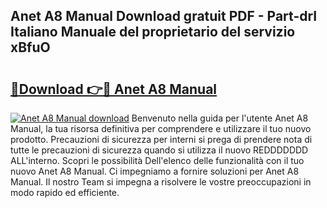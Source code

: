 ## Anet A8 Manual Download gratuit PDF - Part-drI Italiano Manuale del proprietario del servizio xBfuO

# <h2><a href="http://dfdhav.blite.top/?on=Anet+A8+Manual">🔗Download 👉🔴 Anet A8 Manual</a></h2>

[![Anet A8 Manual download](https://i.imgur.com/lujVjoI.png)](http://dfdhav.blite.top/?on=Anet+A8+Manual)
Benvenuto nella guida per l'utente Anet A8 Manual, la tua risorsa definitiva per comprendere e utilizzare il tuo nuovo prodotto. Precauzioni di sicurezza per interni si prega di prendere nota di tutte le precauzioni di sicurezza quando si utilizza il nuovo REDDDDDDD ALL'interno. Scopri le possibilità Dell'elenco delle funzionalità con il tuo nuovo Anet A8 Manual. Ci impegniamo a fornire soluzioni per Anet A8 Manual. Il nostro Team si impegna a risolvere le vostre preoccupazioni in modo rapido ed efficiente.
